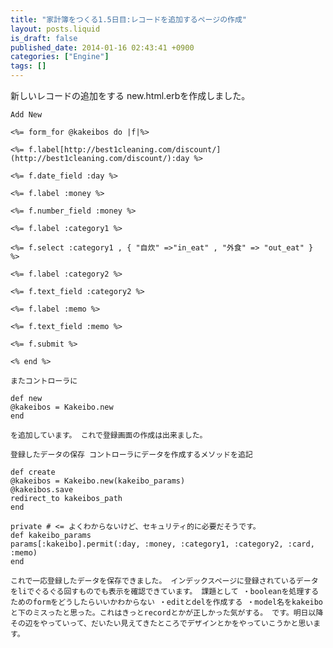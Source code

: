 ```yaml
---
title: "家計簿をつくる1.5日目:レコードを追加するページの作成"
layout: posts.liquid
is_draft: false
published_date: 2014-01-16 02:43:41 +0900
categories: ["Engine"]
tags: []
---
```


新しいレコードの追加をする new.html.erbを作成しました。

    Add New

    <%= form_for @kakeibos do |f|%>

    <%= f.label[http://best1cleaning.com/discount/](http://best1cleaning.com/discount/):day %>
    
    <%= f.date_field :day %>

    <%= f.label :money %>
    
    <%= f.number_field :money %>

    <%= f.label :category1 %>
    
    <%= f.select :category1 , { "自炊" =>"in_eat" , "外食" => "out_eat" } %>

    <%= f.label :category2 %>
    
    <%= f.text_field :category2 %>

    <%= f.label :memo %>
    
    <%= f.text_field :memo %>

    <%= f.submit %>

    <% end %>

    またコントローラに

    def new
    @kakeibos = Kakeibo.new
    end

    を追加しています。 これで登録画面の作成は出来ました。

    登録したデータの保存 コントローラにデータを作成するメソッドを追記

    def create
    @kakeibos = Kakeibo.new(kakeibo_params)
    @kakeibos.save
    redirect_to kakeibos_path
    end

    private # <= よくわからないけど、セキュリティ的に必要だそうです。
    def kakeibo_params
    params[:kakeibo].permit(:day, :money, :category1, :category2, :card, :memo)
    end

    これで一応登録したデータを保存できました。 インデックスページに登録されているデータをliでぐるぐる回すものでも表示を確認できています。 課題として ・booleanを処理するためのformをどうしたらいいかわからない ・editとdelを作成する ・model名をkakeiboと下のミスったと思った。これはきっとrecordとかが正しかった気がする。 です。明日以降その辺をやっていって、だいたい見えてきたところでデザインとかをやっていこうかと思います。


